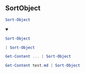 ## SortObject
```ps1
Sort-Object
```
<details open>
    <summary></summary>

```ps1
Sort-Object
```
```ps1
| Sort-Object
```
```ps1
Get-Content ... | Sort-Object
```
```ps1
Get-Content test.md | Sort-Object
```
</details>
